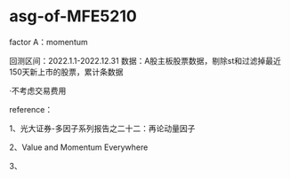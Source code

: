 # asg-of-MFE5210
factor A：momentum

回测区间：2022.1.1-2022.12.31
数据：A股主板股票数据，剔除st和过滤掉最近 150天新上市的股票，累计条数据

·不考虑交易费用

reference：

1、光大证券-多因子系列报告之二十二：再论动量因子

2、Value and Momentum Everywhere

3、
